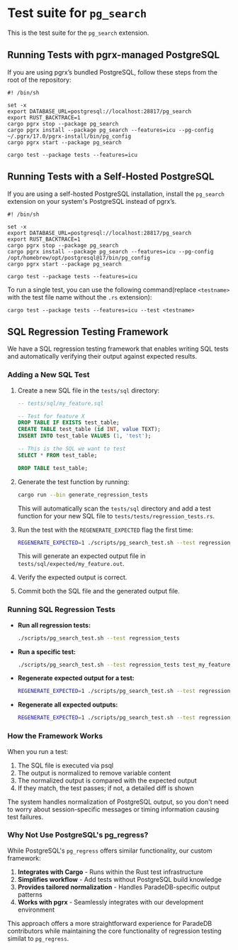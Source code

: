 # Test suite for `pg_search`

This is the test suite for the `pg_search` extension.

## Running Tests with pgrx-managed PostgreSQL

If you are using pgrx’s bundled PostgreSQL, follow these steps from the root of the repository:

```shell
#! /bin/sh

set -x
export DATABASE_URL=postgresql://localhost:28817/pg_search
export RUST_BACKTRACE=1
cargo pgrx stop --package pg_search
cargo pgrx install --package pg_search --features=icu --pg-config ~/.pgrx/17.0/pgrx-install/bin/pg_config
cargo pgrx start --package pg_search

cargo test --package tests --features=icu
```

## Running Tests with a Self-Hosted PostgreSQL

If you are using a self-hosted PostgreSQL installation, install the `pg_search` extension on your system's PostgreSQL instead of pgrx’s.

```shell
#! /bin/sh

set -x
export DATABASE_URL=postgresql://localhost:28817/pg_search
export RUST_BACKTRACE=1
cargo pgrx stop --package pg_search
cargo pgrx install --package pg_search --features=icu --pg-config /opt/homebrew/opt/postgresql@17/bin/pg_config
cargo pgrx start --package pg_search

cargo test --package tests --features=icu
```

To run a single test, you can use the following command(replace `<testname>` with the test file name without the `.rs` extension):

```shell
cargo test --package tests --features=icu --test <testname>
```

## SQL Regression Testing Framework

We have a SQL regression testing framework that enables writing SQL tests and automatically verifying their output against expected results.

### Adding a New SQL Test

1. Create a new SQL file in the `tests/sql` directory:

   ```sql
   -- tests/sql/my_feature.sql

   -- Test for feature X
   DROP TABLE IF EXISTS test_table;
   CREATE TABLE test_table (id INT, value TEXT);
   INSERT INTO test_table VALUES (1, 'test');

   -- This is the SQL we want to test
   SELECT * FROM test_table;

   DROP TABLE test_table;
   ```

2. Generate the test function by running:

   ```bash
   cargo run --bin generate_regression_tests
   ```

   This will automatically scan the `tests/sql` directory and add a test function for your new SQL file to `tests/tests/regression_tests.rs`.

3. Run the test with the `REGENERATE_EXPECTED` flag the first time:

   ```bash
   REGENERATE_EXPECTED=1 ./scripts/pg_search_test.sh --test regression_tests test_my_feature
   ```

   This will generate an expected output file in `tests/sql/expected/my_feature.out`.

4. Verify the expected output is correct.

5. Commit both the SQL file and the generated output file.

### Running SQL Regression Tests

- **Run all regression tests:**

  ```bash
  ./scripts/pg_search_test.sh --test regression_tests
  ```

- **Run a specific test:**

  ```bash
  ./scripts/pg_search_test.sh --test regression_tests test_my_feature
  ```

- **Regenerate expected output for a test:**

  ```bash
  REGENERATE_EXPECTED=1 ./scripts/pg_search_test.sh --test regression_tests test_my_feature
  ```

- **Regenerate all expected outputs:**

  ```bash
  REGENERATE_EXPECTED=1 ./scripts/pg_search_test.sh --test regression_tests
  ```

### How the Framework Works

When you run a test:

1. The SQL file is executed via psql
2. The output is normalized to remove variable content
3. The normalized output is compared with the expected output
4. If they match, the test passes; if not, a detailed diff is shown

The system handles normalization of PostgreSQL output, so you don't need to worry about session-specific messages or timing information causing test failures.

### Why Not Use PostgreSQL's pg_regress?

While PostgreSQL's `pg_regress` offers similar functionality, our custom framework:

1. **Integrates with Cargo** - Runs within the Rust test infrastructure
2. **Simplifies workflow** - Add tests without PostgreSQL build knowledge
3. **Provides tailored normalization** - Handles ParadeDB-specific output patterns
4. **Works with pgrx** - Seamlessly integrates with our development environment

This approach offers a more straightforward experience for ParadeDB contributors while maintaining the core functionality of regression testing similat to `pg_regress`.
